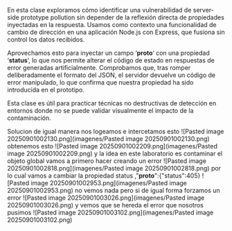 En esta clase exploramos cómo identificar una vulnerabilidad de server-side prototype pollution sin depender de la reflexión directa de propiedades inyectadas en la respuesta. Usamos como contexto una funcionalidad de cambio de dirección en una aplicación Node.js con Express, que fusiona sin control los datos recibidos.

Aprovechamos esto para inyectar un campo ‘**proto**‘ con una propiedad ‘**status**‘, lo que nos permite alterar el código de estado en respuestas de error generadas artificialmente. Comprobamos que, tras romper deliberadamente el formato del JSON, el servidor devuelve un código de error manipulado, lo que confirma que nuestra propiedad ha sido introducida en el prototipo.

Esta clase es útil para practicar técnicas no destructivas de detección en entornos donde no se puede validar visualmente el impacto de la contaminación.

Solucion
de igual manera nos logeamos e intercetamos esto
![Pasted image 20250901002130.png](imagenes/Pasted image 20250901002130.png)
obtenemos esto
![Pasted image 20250901002209.png](imagenes/Pasted image 20250901002209.png)
y la idea en este laboratorio es contaminar el objeto global vamos a primero hacer creando un error
![Pasted image 20250901002818.png](imagenes/Pasted image 20250901002818.png)
por lo cual vamos a cambiar la propiedad status ,"__proto__":{"status":405}
![Pasted image 20250901002953.png](imagenes/Pasted image 20250901002953.png)
no vemos nada pero si de igual forma forzamos un error
![Pasted image 20250901003026.png](imagenes/Pasted image 20250901003026.png)
y vemos que se hereda el error que nosotros pusimos
![Pasted image 20250901003102.png](imagenes/Pasted image 20250901003102.png)
